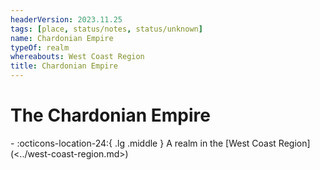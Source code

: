 ```yaml
---
headerVersion: 2023.11.25
tags: [place, status/notes, status/unknown]
name: Chardonian Empire
typeOf: realm
whereabouts: West Coast Region
title: Chardonian Empire
---
```

# The Chardonian Empire
<div class="grid cards ext-narrow-margin ext-one-column" markdown>
-    :octicons-location-24:{ .lg .middle } A realm in the [West Coast Region](<../west-coast-region.md>)  
</div>


